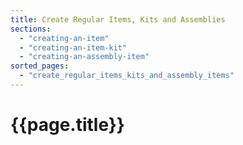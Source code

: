 ```yaml
---
title: Create Regular Items, Kits and Assemblies
sections:
  - "creating-an-item"
  - "creating-an-item-kit"
  - "creating-an-assembly-item"
sorted_pages:
  - "create_regular_items_kits_and_assembly_items"
---
```

# {{page.title}}
